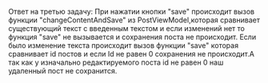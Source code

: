 Ответ на третью задачу: При нажатии кнопки "save" происходит вызов функции "changeContentAndSave" из PostViewModel,которая сравнивает существующий текст с введенным текстом и если изменений нет то функция "save" не вызывается и сохранения поста не происходит.
Если было изменение текста происходит вызов функции "save" которая сравнивает id постов и если Id не равен 0 сохранения не происходит.A так как у изначально редактируемого поста id не равен 0 наш удаленный пост не сохранится.
